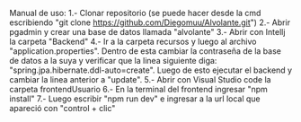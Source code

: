 Manual de uso:
1.- Clonar repositorio (se puede hacer desde la cmd escribiendo "git clone https://github.com/Diegomuu/Alvolante.git")
2.- Abrir pgadmin y crear una base de datos llamada "alvolante" 
3.- Abrir con Intellj la carpeta "Backend"
4.- Ir a la carpeta recursos y luego al archivo "application.properties". Dentro de esta cambiar la contraseña de la base de datos a la suya y verificar que la linea siguiente diga: "spring.jpa.hibernate.ddl-auto=create". Luego de esto ejecutar el backend y cambiar la linea anterior a "update".
5.- Abrir con Visual Studio code la carpeta frontendUsuario
6.- En la terminal del frontend ingresar "npm install"
7.- Luego escribir "npm run dev" e ingresar a la url local que apareció con "control + clic"
